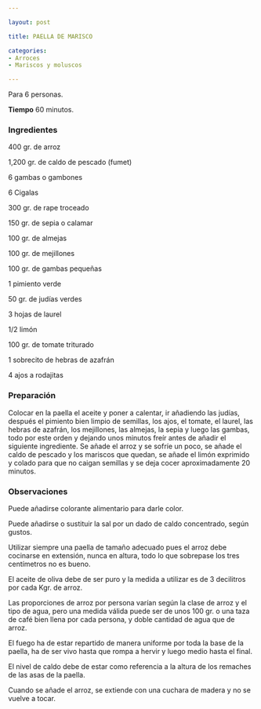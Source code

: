 ```yaml
---

layout: post

title: PAELLA DE MARISCO

categories:
- Arroces
- Mariscos y moluscos

---
```


Para 6 personas.

<b>Tiempo</b> 60 minutos.

<h3>Ingredientes</h3>

400 gr. de arroz

1,200 gr. de caldo de pescado (fumet)

6 gambas o gambones

6 Cigalas

300 gr. de rape troceado

150 gr. de sepia o calamar

100 gr. de almejas

100 gr. de mejillones

100 gr. de gambas pequeñas

1 pimiento verde

50 gr. de judías verdes

3 hojas de laurel

1/2 limón

100 gr. de tomate triturado

1 sobrecito de hebras de azafrán

4 ajos a rodajitas

<h3>Preparación</h3>

Colocar en la paella el aceite y poner a calentar, ir añadiendo las judías, después el pimiento bien limpio de semillas, los ajos, el tomate, el laurel, las hebras de azafrán, los mejillones, las almejas, la sepia y luego las gambas, todo por este orden y dejando unos minutos freír antes de añadir el siguiente ingrediente. Se añade el arroz y se sofríe un poco, se añade el caldo de pescado y los mariscos que quedan, se añade el limón exprimido y colado para que no caigan semillas y se deja cocer aproximadamente 20 minutos.

<h3>Observaciones</h3>

Puede añadirse colorante alimentario para darle color.

Puede añadirse o sustituir la sal por un dado de caldo concentrado, según gustos.

Utilizar siempre una paella de tamaño adecuado pues el arroz debe cocinarse en extensión, nunca en altura, todo lo que sobrepase los tres centímetros no es bueno.

El aceite de oliva debe de ser puro y la medida a utilizar es de 3 decilitros por cada Kgr. de arroz.

Las proporciones de arroz por persona varían según la clase de arroz y el tipo de agua, pero una medida válida puede ser de unos 100 gr. o una taza de café bien llena por cada persona, y doble cantidad de agua que de arroz.

El fuego ha de estar repartido de manera uniforme por toda la base de la paella, ha de ser vivo hasta que rompa a hervir y luego medio hasta el final.

El nivel de caldo debe de estar como referencia a la altura de los remaches de las asas de la paella.

Cuando se añade el arroz, se extiende con una cuchara de madera y no se vuelve a tocar.

